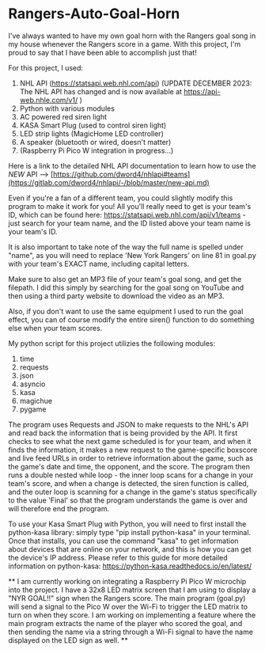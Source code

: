 # Rangers-Auto-Goal-Horn

I've always wanted to have my own goal horn with the Rangers goal song in my house whenever the Rangers score in a game. With this project, I'm proud to say that I have been able to accomplish just that! 



For this project, I used:

1. NHL API (https://statsapi.web.nhl.com/api) (UPDATE DECEMBER 2023: The NHL API has changed and is now available at https://api-web.nhle.com/v1/ )
2. Python with various modules
3. AC powered red siren light
4. KASA Smart Plug (used to control siren light)
5. LED strip lights (MagicHome LED controller)
6. A speaker (bluetooth or wired, doesn't matter)
7. (Raspberry Pi Pico W integration in progress...)


Here is a link to the detailed NHL API documentation to learn how to use the *NEW* API --> [https://github.com/dword4/nhlapi#teams](https://gitlab.com/dword4/nhlapi/-/blob/master/new-api.md)

Even if you're a fan of a different team, you could slightly modify this program to make it work for you! All you'll really need to get is your team's ID, which 
can be found here: https://statsapi.web.nhl.com/api/v1/teams - just search for your team name, and the ID listed above your team name is your team's ID.

It is also important to take note of the way the full name is spelled under "name", as you will need to replace 'New York Rangers' on line 81 in goal.py with your team's 
EXACT name, including capital letters. 

Make sure to also get an MP3 file of your team's goal song, and get the filepath. I did this simply by searching for the goal song on YouTube and then using a third party website to download the video as an MP3. 

Also, if you don't want to use the same equipment I used to run the goal effect, you can of course modify the entire siren() function to do something else when your team scores. 

My python script for this project utilizies the following modules:
1. time
2. requests
3. json
4. asyncio
5. kasa 
6. magichue
7. pygame

The program uses Requests and JSON to make requests to the NHL's API and read back the information that is being provided by the API. It first checks to see what the next game scheduled is
for your team, and when it finds the information, it makes a new request to the game-specific boxscore and live feed URLs in order to retrieve information about the game, such as 
the game's date and time, the opponent, and the score. The program then runs a double nested while loop - the inner loop scans for a change in your team's score, and when a change is detected, the siren function is called, and the outer loop is scanning for a change in the game's status specifically to the value 'Final' so that the program understands the game is over
and will therefore end the program. 

To use your Kasa Smart Plug with Python, you will need to first install the python-kasa library: simply type "pip install python-kasa" in your terminal. Once that installs, you can use the command "kasa" to get information about devices that are online on your network, and this is how you can get the 
device's IP address. Please refer to this guide for more detailed information on python-kasa: https://python-kasa.readthedocs.io/en/latest/

** I am currently working on integrating a Raspberry Pi Pico W microchip into the project. I have a 32x8 LED matrix screen that I am using to display a "NYR GOAL!!" sign when the Rangers score. The main program (goal.py) will send a signal to the Pico W over the Wi-Fi to trigger the LED matrix to turn on when they score. I am working on implementing a feature where the main program extracts the name of the player who scored the goal, and then sending the name via a string through a Wi-Fi signal to have the name displayed on the LED sign as well. **



